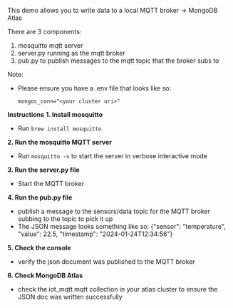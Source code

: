 This demo allows you to write data to a local MQTT broker -> MongoDB Atlas 

There are 3 components:
1. mosquitto mqtt server
2. server.py running as the mqtt broker
3. pub.py to publish messages to the mqtt topic that the broker subs to

Note:
- Please ensure you have a .env file that looks like so:
  ```
  mongoc_conn="<your cluster uri>"
  ```
  
**Instructions**
__1. Install mosquitto__
- Run ```brew install mosquitto```

__2. Run the mosquitto MQTT server__
- Run ```mosquitto -v``` to start the server in verbose interactive mode

__3. Run the server.py file__
- Start the MQTT broker

__4. Run the pub.py file__
- publish a message to the sensors/data topic for the MQTT broker subbing to the topic to pick it up
- The JSON message looks something like so: {"sensor": "temperature", "value": 22.5, "timestamp": "2024-01-24T12:34:56"}

__5. Check the console__
- verify the json document was published to the MQTT broker

__6. Check MongoDB Atlas__
- check the iot_mqtt.mqtt collection in your atlas cluster to ensure the JSON doc was written successfully 
